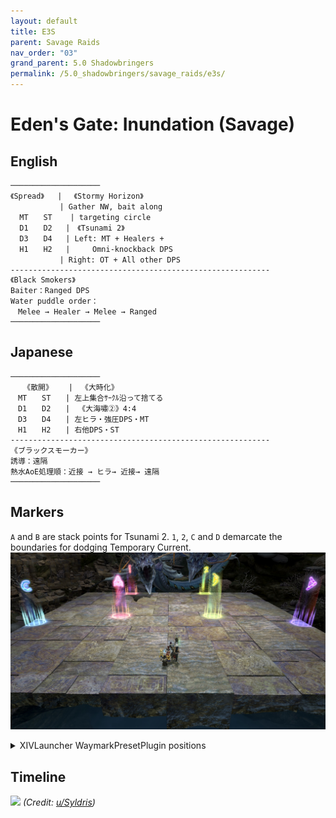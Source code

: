 ```yaml
---
layout: default
title: E3S
parent: Savage Raids
nav_order: "03"
grand_parent: 5.0 Shadowbringers
permalink: /5.0_shadowbringers/savage_raids/e3s/
---
```


# Eden's Gate: Inundation (Savage)

## English
```
────────────────────
《Spread》   | 　《Stormy Horizon》
　　　　　　 | Gather NW, bait along
  MT　　ST    | targeting circle
  D1　　D2   |　《Tsunami 2》
  D3　　D4   | Left: MT + Healers + 
  H1　　H2   |　　　Omni-knockback DPS
　　　　　　 | Right: OT + All other DPS
----------------------------------------------------------
《Black Smokers》
Baiter：Ranged DPS
Water puddle order：
　Melee → Healer → Melee → Ranged
────────────────────
```

## Japanese
```
────────────────────
  　《散開》　　 | 　《大時化》
　MT　　ST　　| 左上集合ｻｰｸﾙ沿って捨てる
　D1　　D2　　| 　《大海嘯②》4:4
　D3　　D4　　| 左ヒラ・強圧DPS・MT
　H1　　H2　　| 右他DPS・ST
----------------------------------------------------------
《ブラックスモーカー》
誘導：遠隔
熱水AoE処理順：近接 → ヒラ→ 近接→ 遠隔
────────────────────
```

## Markers

`A` and `B` are stack points for Tsunami 2. `1`, `2`, `C` and `D` demarcate the boundaries for dodging Temporary Current.
![](images/markers.jpg)
<details markdown=block>
<summary>XIVLauncher WaymarkPresetPlugin positions</summary>

```json
{"Name":"E3S","MapID":683,"A":{"X":92.5,"Y":0.0,"Z":100.0,"ID":0,"Active":true},"B":{"X":107.5,"Y":0.0,"Z":100.0,"ID":1,"Active":true},"C":{"X":81.0,"Y":0.0,"Z":103.5,"ID":2,"Active":true},"D":{"X":119.0,"Y":0.0,"Z":103.5,"ID":3,"Active":true},"One":{"X":91.2,"Y":0.0,"Z":81.2,"ID":4,"Active":true},"Two":{"X":108.8,"Y":0.0,"Z":81.2,"ID":5,"Active":true},"Three":{"X":0.0,"Y":0.0,"Z":0.0,"ID":6,"Active":false},"Four":{"X":0.0,"Y":0.0,"Z":0.0,"ID":7,"Active":false}}
```

</details>

## Timeline

![](https://preview.redd.it/uwe99rrdn9e31.png?width=1800&format=png&auto=webp&s=fb875a6003edffff89a5cefac8c082dc849662bf)
*(Credit: [u/Syldris](https://www.reddit.com/r/ffxiv/comments/clkiwe/e3s_rotation_and_timeline/))*